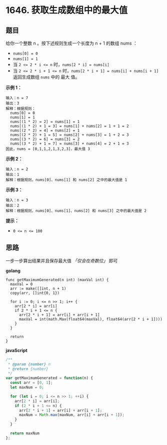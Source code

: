 # 1646. 获取生成数组中的最大值

## 题目

给你一个整数 n 。按下述规则生成一个长度为 n + 1 的数组 nums ：

- `nums[0] = 0`
- `nums[1] = 1`
- 当 `2 <= 2 * i <= n` 时，`nums[2 * i] = nums[i]`
- 当 `2 <= 2 * i + 1 <= n` 时，`nums[2 * i + 1] = nums[i] + nums[i + 1]`
返回生成数组 `nums` 中的 最大 值。

**示例 1：**
```
输入：n = 7
输出：3
解释：根据规则：
  nums[0] = 0
  nums[1] = 1
  nums[(1 * 2) = 2] = nums[1] = 1
  nums[(1 * 2) + 1 = 3] = nums[1] + nums[2] = 1 + 1 = 2
  nums[(2 * 2) = 4] = nums[2] = 1
  nums[(2 * 2) + 1 = 5] = nums[2] + nums[3] = 1 + 2 = 3
  nums[(3 * 2) = 6] = nums[3] = 2
  nums[(3 * 2) + 1 = 7] = nums[3] + nums[4] = 2 + 1 = 3
因此，nums = [0,1,1,2,1,3,2,3]，最大值 3
```
**示例 2：**
```
输入：n = 2
输出：1
解释：根据规则，nums[0]、nums[1] 和 nums[2] 之中的最大值是 1
```
**示例 3：**
```
输入：n = 3
输出：2
解释：根据规则，nums[0]、nums[1]、nums[2] 和 nums[3] 之中的最大值是 2
```

**提示：**

- `0 <= n <= 100`

## 思路

一步一步算出结果并且保存最大值 *「仅会在奇数位」* 即可

**golang**
```golang []
func getMaximumGenerated(n int) (maxVal int) {
  maxVal = 0
  arr := make([]int, n + 1)
  copy(arr, []int{0, 1})

  for i := 0; i <= n >> 1; i++ {
    arr[2 * i] = arr[i]
    if 2 * i + 1 <= n {
      arr[2 * i + 1] = arr[i] + arr[i + 1]
      maxVal = int(math.Max(float64(maxVal), float64(arr[2 * i + 1])))
    }
  }

  return
}
```

**javaScript**
```javascript []
/**
 * @param {number} n
 * @return {number}
 */
var getMaximumGenerated = function(n) {
  const arr = [0, 1];
  let maxNum = 0;

  for (let i = 0; i <= n >> 1; ++i) {
    arr[2 * i] = arr[i];
    if (2 * i + 1 <= n) {
      arr[2 * i + 1] = arr[i] + arr[i + 1];
      maxNum = Math.max(maxNum, arr[i] + arr[i + 1]);
    }
  }

  return maxNum
};
```
